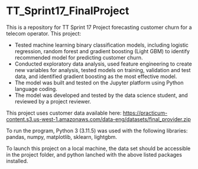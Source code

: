 # TT_Sprint17_FinalProject
This is a repository for TT Sprint 17 Project forecasting customer churn for a telecom operator. This project:

- Tested machine learning binary classification models, including logistic regression, random forest and gradient boosting (Light GBM) to identify recommended model for predicting customer churn. 
- Conducted exploratory data analysis, used feature engineering to create new variables for analysis, tested models on training, validation and test data, and identified gradient boosting as the most effective model.
- The model was built and tested on the Jupyter platform using Python language coding.
- The model was developed and tested by the data science student, and reviewed by a project reviewer.

This project uses customer data available here: https://practicum-content.s3.us-west-1.amazonaws.com/data-eng/datasets/final_provider.zip

To run the program, Python 3 (3.11.5) was used with the following libraries: pandas, numpy, matplotlib, sklearn, lightgbm.

To launch this project on a local machine, the data set should be accessible in the project folder, and python lanched with the above listed packages installed. 
